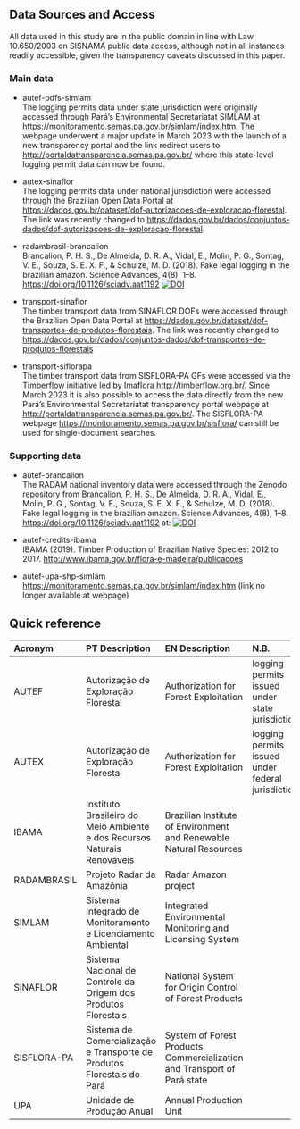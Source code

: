 ## Data Sources and Access 
All data used in this study are in the public domain in line with Law 10.650/2003 on SISNAMA public data access,
although not in all instances readily accessible, given the transparency caveats discussed in this paper.

### Main data
- autef-pdfs-simlam<br />
The logging permits data under state jurisdiction were originally accessed through Pará’s Environmental Secretariatat SIMLAM at https://monitoramento.semas.pa.gov.br/simlam/index.htm.
The webpage underwent a major update in March 2023 with the launch of a new transparency portal and the link redirect users to http://portaldatransparencia.semas.pa.gov.br/ where this
state-level logging permit data can now be found. 

- autex-sinaflor<br />
The logging permits data under national jurisdiction were accessed through the Brazilian Open Data Portal at https://dados.gov.br/dataset/dof-autorizacoes-de-exploracao-florestal. The link was recently changed to https://dados.gov.br/dados/conjuntos-dados/dof-autorizacoes-de-exploracao-florestal.

- radambrasil-brancalion<br />
Brancalion, P. H. S., De Almeida, D. R. A., Vidal, E., Molin, P. G., Sontag, V. E., Souza, S. E. X. F., & Schulze, M. D. (2018). Fake legal logging in the brazilian amazon. Science Advances, 4(8), 1–8. https://doi.org/10.1126/sciadv.aat1192
[![DOI](https://zenodo.org/badge/DOI/10.5281/zenodo.1244107.svg)](https://doi.org/10.5281/zenodo.1244107)

- transport-sinaflor<br />
The timber transport data from SINAFLOR DOFs were accessed through the Brazilian Open Data Portal at https://dados.gov.br/dataset/dof-transportes-de-produtos-florestais. The link was recently changed to https://dados.gov.br/dados/conjuntos-dados/dof-transportes-de-produtos-florestais

- transport-siflorapa<br />
The timber transport data from SISFLORA-PA GFs were accessed via the Timberflow initiative led by Imaflora http://timberflow.org.br/. Since March 2023 it is also possible to access the data directly from the new Pará’s Environmental Secretariatat transparency portal webpage at http://portaldatransparencia.semas.pa.gov.br/. The SISFLORA-PA webpage https://monitoramento.semas.pa.gov.br/sisflora/ can still be used for single-document searches.

### Supporting data 
- autef-brancalion<br />
The RADAM national inventory data were accessed through the Zenodo repository from Brancalion, P. H. S., De Almeida, D. R. A., Vidal, E., Molin, P. G., Sontag, V. E., Souza, S. E. X. F., & Schulze, M. D. (2018). Fake legal logging in the brazilian amazon. Science Advances, 4(8), 1–8. https://doi.org/10.1126/sciadv.aat1192 at:
[![DOI](https://zenodo.org/badge/DOI/10.5281/zenodo.1244107.svg)](https://doi.org/10.5281/zenodo.1244107)

- autef-credits-ibama<br />
IBAMA (2019). Timber Production of Brazilian Native Species: 2012 to 2017. http://www.ibama.gov.br/flora-e-madeira/publicacoes

- autef-upa-shp-simlam<br />
https://monitoramento.semas.pa.gov.br/simlam/index.htm (link no longer available at webpage)


## Quick reference
|Acronym          |PT Description                 | EN Description                | N.B.        |
|:----------------|:------------------------------|:------------------------------|:------------|
|AUTEF            |Autorização de Exploração Florestal|Authorization for Forest Exploitation |logging permits issued under state jurisdiction|
|AUTEX            |Autorização de Exploração Florestal|Authorization for Forest Exploitation |logging permits issued under federal jurisdiction|
|IBAMA            |Instituto Brasileiro do Meio Ambiente e dos Recursos Naturais Renováveis| Brazilian Institute of Environment and Renewable Natural Resources||
|RADAMBRASIL | Projeto Radar da Amazônia| Radar Amazon project ||
|SIMLAM           |Sistema Integrado de Monitoramento e Licenciamento Ambiental| Integrated Environmental Monitoring and Licensing System||
|SINAFLOR         |Sistema Nacional de Controle da Origem dos Produtos Florestais | National System for Origin Control of Forest Products||
|SISFLORA-PA      |Sistema de Comercialização e Transporte de Produtos Florestais do Pará| System of Forest Products Commercialization and Transport of Pará state||
|UPA              |Unidade de Produção Anual | Annual Production Unit | |
